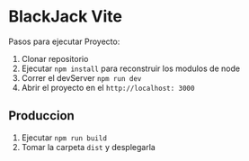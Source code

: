 # BlackJack Vite

Pasos para ejecutar Proyecto:

1. Clonar repositorio
2. Ejecutar ```npm install``` para reconstruir los modulos de node
3. Correr el devServer ```npm run dev```
4. Abrir el proyecto en el ```http://localhost: 3000```

## Produccion

1. Ejecutar ```npm run build```
2. Tomar la carpeta ```dist``` y desplegarla